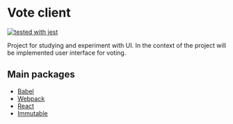 # Vote client

[![tested with jest](https://img.shields.io/badge/tested_with-jest-99424f.svg)](https://github.com/facebook/jest)

Project for studying and experiment with UI. In the context of the project will be implemented user interface for voting.

## Main packages

- [Babel](https://babeljs.io/)
- [Webpack](https://github.com/webpack/webpack)
- [React](https://github.com/facebook/react/)
- [Immutable](https://immutable-js.github.io/immutable-js/)